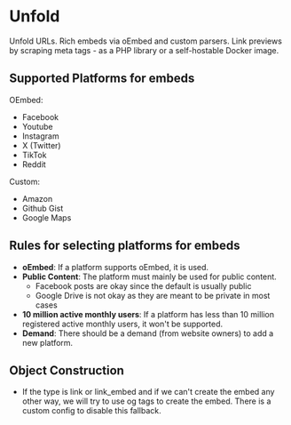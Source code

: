 # Unfold

Unfold URLs. Rich embeds via oEmbed and custom parsers. Link previews by scraping meta tags - as a PHP library or a self-hostable Docker image.

## Supported Platforms for embeds

OEmbed:

-   Facebook
-   Youtube
-   Instagram
-   X (Twitter)
-   TikTok
-   Reddit

Custom:

-   Amazon
-   Github Gist
-   Google Maps

## Rules for selecting platforms for embeds

-   **oEmbed**: If a platform supports oEmbed, it is used.
-   **Public Content**: The platform must mainly be used for public content.
    -   Facebook posts are okay since the default is usually public
    -   Google Drive is not okay as they are meant to be private in most cases
-   **10 million active monthly users**: If a platform has less than 10 million registered active monthly users, it won't be supported.
-   **Demand**: There should be a demand (from website owners) to add a new platform.

## Object Construction

-   If the type is link or link_embed and if we can't create the embed any other way, we will try to use og tags to create the embed. There is a custom config to disable this fallback.
